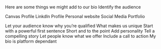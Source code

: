 Here are some things we might add to our bio
Identify the audience 

Canvas Profile 
LinkdIn Profile
Personal website
Social Media 
Portfolio


Let your audience know why you’re qualified
What makes us unique
Start with a powerful first sentence 
Short and to the point 
Add personality 
Tell a compelling story
Let people know what we offer 
Include a call to action 
My bio is platform dependant 
